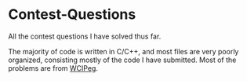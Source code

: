 # Contest-Questions
All the contest questions I have solved thus far.

The majority of code is written in C/C++, and most files are very poorly organized, consisting mostly of the code I have submitted. Most of the problems are from [WCIPeg](https://wcipeg.com/).

